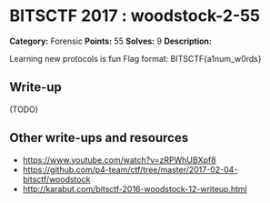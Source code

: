 # BITSCTF 2017 : woodstock-2-55

**Category:** Forensic
**Points:** 55
**Solves:** 9
**Description:**

Learning new protocols is fun
Flag format: BITSCTF{a1num_w0rds}

## Write-up

(TODO)

## Other write-ups and resources

* https://www.youtube.com/watch?v=zRPWhUBXpf8
* https://github.com/p4-team/ctf/tree/master/2017-02-04-bitsctf/woodstock
* http://karabut.com/bitsctf-2016-woodstock-12-writeup.html
